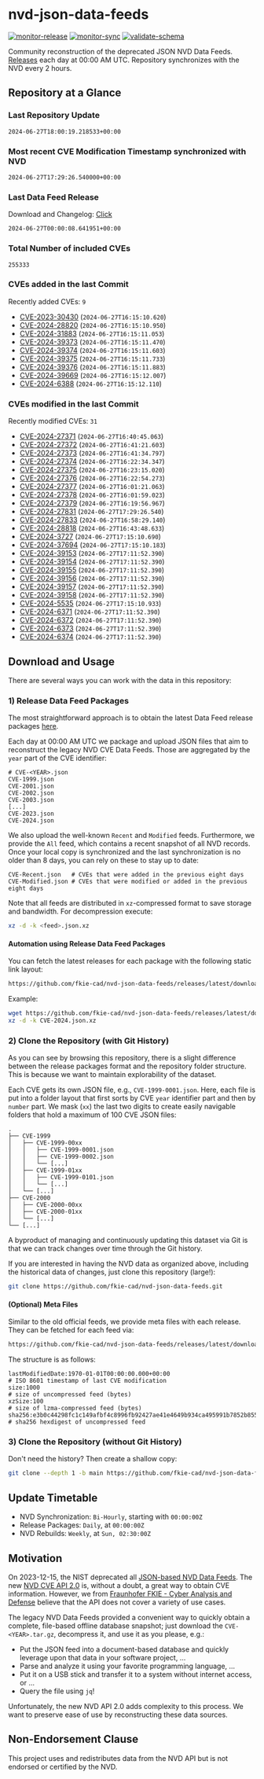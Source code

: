 # nvd-json-data-feeds

[![monitor-release](https://github.com/fkie-cad/nvd-json-data-feeds/actions/workflows/monitor_release.yml/badge.svg)](https://github.com/fkie-cad/nvd-json-data-feeds/actions/workflows/monitor_release.yml)
[![monitor-sync](https://github.com/fkie-cad/nvd-json-data-feeds/actions/workflows/monitor_sync.yml/badge.svg)](https://github.com/fkie-cad/nvd-json-data-feeds/actions/workflows/monitor_sync.yml)
[![validate-schema](https://github.com/fkie-cad/nvd-json-data-feeds/actions/workflows/validate_schema.yml/badge.svg)](https://github.com/fkie-cad/nvd-json-data-feeds/actions/workflows/validate_schema.yml)

Community reconstruction of the deprecated JSON NVD Data Feeds.
[Releases](https://github.com/fkie-cad/nvd-json-data-feeds/releases/latest) each day at 00:00 AM UTC.
Repository synchronizes with the NVD every 2 hours.

## Repository at a Glance

### Last Repository Update

```plain
2024-06-27T18:00:19.218533+00:00
```

### Most recent CVE Modification Timestamp synchronized with NVD

```plain
2024-06-27T17:29:26.540000+00:00
```

### Last Data Feed Release

Download and Changelog: [Click](https://github.com/fkie-cad/nvd-json-data-feeds/releases/latest)

```plain
2024-06-27T00:00:08.641951+00:00
```

### Total Number of included CVEs

```plain
255333
```

### CVEs added in the last Commit

Recently added CVEs: `9`

- [CVE-2023-30430](CVE-2023/CVE-2023-304xx/CVE-2023-30430.json) (`2024-06-27T16:15:10.620`)
- [CVE-2024-28820](CVE-2024/CVE-2024-288xx/CVE-2024-28820.json) (`2024-06-27T16:15:10.950`)
- [CVE-2024-31883](CVE-2024/CVE-2024-318xx/CVE-2024-31883.json) (`2024-06-27T16:15:11.053`)
- [CVE-2024-39373](CVE-2024/CVE-2024-393xx/CVE-2024-39373.json) (`2024-06-27T16:15:11.470`)
- [CVE-2024-39374](CVE-2024/CVE-2024-393xx/CVE-2024-39374.json) (`2024-06-27T16:15:11.603`)
- [CVE-2024-39375](CVE-2024/CVE-2024-393xx/CVE-2024-39375.json) (`2024-06-27T16:15:11.733`)
- [CVE-2024-39376](CVE-2024/CVE-2024-393xx/CVE-2024-39376.json) (`2024-06-27T16:15:11.883`)
- [CVE-2024-39669](CVE-2024/CVE-2024-396xx/CVE-2024-39669.json) (`2024-06-27T16:15:12.007`)
- [CVE-2024-6388](CVE-2024/CVE-2024-63xx/CVE-2024-6388.json) (`2024-06-27T16:15:12.110`)


### CVEs modified in the last Commit

Recently modified CVEs: `31`

- [CVE-2024-27371](CVE-2024/CVE-2024-273xx/CVE-2024-27371.json) (`2024-06-27T16:40:45.063`)
- [CVE-2024-27372](CVE-2024/CVE-2024-273xx/CVE-2024-27372.json) (`2024-06-27T16:41:21.603`)
- [CVE-2024-27373](CVE-2024/CVE-2024-273xx/CVE-2024-27373.json) (`2024-06-27T16:41:34.797`)
- [CVE-2024-27374](CVE-2024/CVE-2024-273xx/CVE-2024-27374.json) (`2024-06-27T16:22:34.347`)
- [CVE-2024-27375](CVE-2024/CVE-2024-273xx/CVE-2024-27375.json) (`2024-06-27T16:23:15.020`)
- [CVE-2024-27376](CVE-2024/CVE-2024-273xx/CVE-2024-27376.json) (`2024-06-27T16:22:54.273`)
- [CVE-2024-27377](CVE-2024/CVE-2024-273xx/CVE-2024-27377.json) (`2024-06-27T16:01:21.063`)
- [CVE-2024-27378](CVE-2024/CVE-2024-273xx/CVE-2024-27378.json) (`2024-06-27T16:01:59.023`)
- [CVE-2024-27379](CVE-2024/CVE-2024-273xx/CVE-2024-27379.json) (`2024-06-27T16:19:56.967`)
- [CVE-2024-27831](CVE-2024/CVE-2024-278xx/CVE-2024-27831.json) (`2024-06-27T17:29:26.540`)
- [CVE-2024-27833](CVE-2024/CVE-2024-278xx/CVE-2024-27833.json) (`2024-06-27T16:58:29.140`)
- [CVE-2024-28818](CVE-2024/CVE-2024-288xx/CVE-2024-28818.json) (`2024-06-27T16:43:48.633`)
- [CVE-2024-3727](CVE-2024/CVE-2024-37xx/CVE-2024-3727.json) (`2024-06-27T17:15:10.690`)
- [CVE-2024-37694](CVE-2024/CVE-2024-376xx/CVE-2024-37694.json) (`2024-06-27T17:15:10.183`)
- [CVE-2024-39153](CVE-2024/CVE-2024-391xx/CVE-2024-39153.json) (`2024-06-27T17:11:52.390`)
- [CVE-2024-39154](CVE-2024/CVE-2024-391xx/CVE-2024-39154.json) (`2024-06-27T17:11:52.390`)
- [CVE-2024-39155](CVE-2024/CVE-2024-391xx/CVE-2024-39155.json) (`2024-06-27T17:11:52.390`)
- [CVE-2024-39156](CVE-2024/CVE-2024-391xx/CVE-2024-39156.json) (`2024-06-27T17:11:52.390`)
- [CVE-2024-39157](CVE-2024/CVE-2024-391xx/CVE-2024-39157.json) (`2024-06-27T17:11:52.390`)
- [CVE-2024-39158](CVE-2024/CVE-2024-391xx/CVE-2024-39158.json) (`2024-06-27T17:11:52.390`)
- [CVE-2024-5535](CVE-2024/CVE-2024-55xx/CVE-2024-5535.json) (`2024-06-27T17:15:10.933`)
- [CVE-2024-6371](CVE-2024/CVE-2024-63xx/CVE-2024-6371.json) (`2024-06-27T17:11:52.390`)
- [CVE-2024-6372](CVE-2024/CVE-2024-63xx/CVE-2024-6372.json) (`2024-06-27T17:11:52.390`)
- [CVE-2024-6373](CVE-2024/CVE-2024-63xx/CVE-2024-6373.json) (`2024-06-27T17:11:52.390`)
- [CVE-2024-6374](CVE-2024/CVE-2024-63xx/CVE-2024-6374.json) (`2024-06-27T17:11:52.390`)


## Download and Usage

There are several ways you can work with the data in this repository:

### 1) Release Data Feed Packages

The most straightforward approach is to obtain the latest Data Feed release packages [here](https://github.com/fkie-cad/nvd-json-data-feeds/releases/latest).

Each day at 00:00 AM UTC we package and upload JSON files that aim to reconstruct the legacy NVD CVE Data Feeds.
Those are aggregated by the `year` part of the CVE identifier:

```
# CVE-<YEAR>.json
CVE-1999.json
CVE-2001.json
CVE-2002.json
CVE-2003.json
[...]
CVE-2023.json
CVE-2024.json
```

We also upload the well-known `Recent` and `Modified` feeds.
Furthermore, we provide the `All` feed, which contains a recent snapshot of all NVD records.
Once your local copy is synchronized and the last synchronization is no older than 8 days, you can rely on these to stay up to date:

```plain
CVE-Recent.json   # CVEs that were added in the previous eight days
CVE-Modified.json # CVEs that were modified or added in the previous eight days
```

Note that all feeds are distributed in `xz`-compressed format to save storage and bandwidth.
For decompression execute:

```sh
xz -d -k <feed>.json.xz
```

#### Automation using Release Data Feed Packages

You can fetch the latest releases for each package with the following static link layout:

```sh
https://github.com/fkie-cad/nvd-json-data-feeds/releases/latest/download/CVE-<YEAR>.json.xz
```

Example:

```sh
wget https://github.com/fkie-cad/nvd-json-data-feeds/releases/latest/download/CVE-2024.json.xz
xz -d -k CVE-2024.json.xz
```

### 2) Clone the Repository (with Git History)

As you can see by browsing this repository, there is a slight difference between the release packages format and the repository folder structure.
This is because we want to maintain explorability of the dataset.

Each CVE gets its own JSON file, e.g., `CVE-1999-0001.json`.
Here, each file is put into a folder layout that first sorts by CVE `year` identifier part and then by `number` part.
We mask (`xx`) the last two digits to create easily navigable folders that hold a maximum of 100 CVE JSON files:

```plain
.
├── CVE-1999
│   ├── CVE-1999-00xx
│   │   ├── CVE-1999-0001.json
│   │   ├── CVE-1999-0002.json
│   │   └── [...]
│   ├── CVE-1999-01xx
│   │   ├── CVE-1999-0101.json
│   │   └── [...]
│   └── [...]
├── CVE-2000
│   ├── CVE-2000-00xx
│   ├── CVE-2000-01xx
│   └── [...]
└── [...]
```

A byproduct of managing and continuously updating this dataset via Git is that we can track changes over time through the Git history.

If you are interested in having the NVD data as organized above, including the historical data of changes, just clone this repository (large!):

```sh
git clone https://github.com/fkie-cad/nvd-json-data-feeds.git
```

#### (Optional) Meta Files

Similar to the old official feeds, we provide meta files with each release. They can be fetched for each feed via:

```sh
https://github.com/fkie-cad/nvd-json-data-feeds/releases/latest/download/CVE-<YEAR>.meta
```

The structure is as follows:

```plain
lastModifiedDate:1970-01-01T00:00:00.000+00:00                          # ISO 8601 timestamp of last CVE modification
size:1000                                                               # size of uncompressed feed (bytes)
xzSize:100                                                              # size of lzma-compressed feed (bytes)
sha256:e3b0c44298fc1c149afbf4c8996fb92427ae41e4649b934ca495991b7852b855 # sha256 hexdigest of uncompressed feed
```

### 3) Clone the Repository (without Git History)

Don't need the history? Then create a shallow copy:

```sh
git clone --depth 1 -b main https://github.com/fkie-cad/nvd-json-data-feeds.git
```


## Update Timetable

* NVD Synchronization: `Bi-Hourly`, starting with `00:00:00Z`
* Release Packages: `Daily`, at `00:00:00Z`
* NVD Rebuilds: `Weekly`, at `Sun, 02:30:00Z`


## Motivation

On 2023-12-15, the NIST deprecated all [JSON-based NVD Data Feeds](https://nvd.nist.gov/vuln/data-feeds#divRetirementBanner-1).
The new [NVD CVE API 2.0](https://nvd.nist.gov/developers/vulnerabilities) is, without a doubt, a great way to obtain CVE information.
However, we from [Fraunhofer FKIE - Cyber Analysis and Defense](https://www.fkie.fraunhofer.de/en/departments/cad.html) believe that the API does not cover a variety of use cases.

The legacy NVD Data Feeds provided a convenient way to quickly obtain a complete, file-based offline database snapshot; just download the `CVE-<YEAR>.tar.gz`, decompress it, and use it as you please, e.g.:

- Put the JSON feed into a document-based database and quickly leverage upon that data in your software project, ...
- Parse and analyze it using your favorite programming language, ...
- Put it on a USB stick and transfer it to a system without internet access, or ...
- Query the file using `jq`!

Unfortunately, the new NVD API 2.0 adds complexity to this process.
We want to preserve ease of use by reconstructing these data sources.

## Non-Endorsement Clause

This project uses and redistributes data from the NVD API but is not endorsed or certified by the NVD.